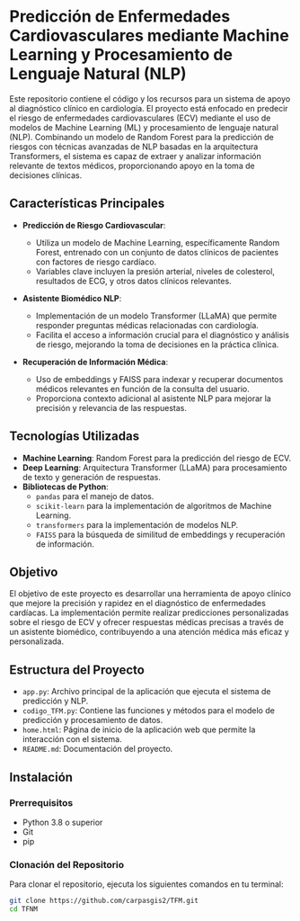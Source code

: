 # Predicción de Enfermedades Cardiovasculares mediante Machine Learning y Procesamiento de Lenguaje Natural (NLP)

Este repositorio contiene el código y los recursos para un sistema de apoyo al diagnóstico clínico en cardiología. El proyecto está enfocado en predecir el riesgo de enfermedades cardiovasculares (ECV) mediante el uso de modelos de Machine Learning (ML) y procesamiento de lenguaje natural (NLP). Combinando un modelo de Random Forest para la predicción de riesgos con técnicas avanzadas de NLP basadas en la arquitectura Transformers, el sistema es capaz de extraer y analizar información relevante de textos médicos, proporcionando apoyo en la toma de decisiones clínicas.

## Características Principales

- **Predicción de Riesgo Cardiovascular**: 
  - Utiliza un modelo de Machine Learning, específicamente Random Forest, entrenado con un conjunto de datos clínicos de pacientes con factores de riesgo cardíaco. 
  - Variables clave incluyen la presión arterial, niveles de colesterol, resultados de ECG, y otros datos clínicos relevantes.

- **Asistente Biomédico NLP**: 
  - Implementación de un modelo Transformer (LLaMA) que permite responder preguntas médicas relacionadas con cardiología. 
  - Facilita el acceso a información crucial para el diagnóstico y análisis de riesgo, mejorando la toma de decisiones en la práctica clínica.

- **Recuperación de Información Médica**: 
  - Uso de embeddings y FAISS para indexar y recuperar documentos médicos relevantes en función de la consulta del usuario.
  - Proporciona contexto adicional al asistente NLP para mejorar la precisión y relevancia de las respuestas.

## Tecnologías Utilizadas

- **Machine Learning**: Random Forest para la predicción del riesgo de ECV.
- **Deep Learning**: Arquitectura Transformer (LLaMA) para procesamiento de texto y generación de respuestas.
- **Bibliotecas de Python**:
  - `pandas` para el manejo de datos.
  - `scikit-learn` para la implementación de algoritmos de Machine Learning.
  - `transformers` para la implementación de modelos NLP.
  - `FAISS` para la búsqueda de similitud de embeddings y recuperación de información.
  
## Objetivo

El objetivo de este proyecto es desarrollar una herramienta de apoyo clínico que mejore la precisión y rapidez en el diagnóstico de enfermedades cardíacas. La implementación permite realizar predicciones personalizadas sobre el riesgo de ECV y ofrecer respuestas médicas precisas a través de un asistente biomédico, contribuyendo a una atención médica más eficaz y personalizada.

## Estructura del Proyecto

- `app.py`: Archivo principal de la aplicación que ejecuta el sistema de predicción y NLP.
- `codigo_TFM.py`: Contiene las funciones y métodos para el modelo de predicción y procesamiento de datos.
- `home.html`: Página de inicio de la aplicación web que permite la interacción con el sistema.
- `README.md`: Documentación del proyecto.

## Instalación

### Prerrequisitos

- Python 3.8 o superior
- Git
- pip

### Clonación del Repositorio

Para clonar el repositorio, ejecuta los siguientes comandos en tu terminal:

```bash
git clone https://github.com/carpasgis2/TFM.git
cd TFNM




